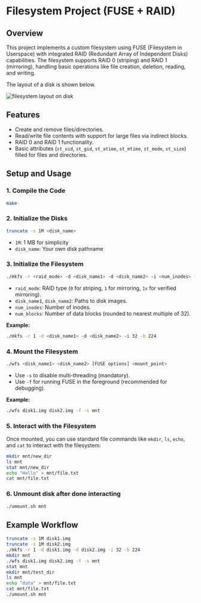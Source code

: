 # Filesystem Project (FUSE + RAID)

## Overview
This project implements a custom filesystem using FUSE (Filesystem in Userspace) with integrated RAID (Redundant Array of Independent Disks) capabilities. The filesystem supports RAID 0 (striping) and RAID 1 (mirroring), handling basic operations like file creation, deletion, reading, and writing.

The layout of a disk is shown below.

![filesystem layout on disk](disk-layout.svg)

## Features
- Create and remove files/directories.
- Read/write file contents with support for large files via indirect blocks.
- RAID 0 and RAID 1 functionality.
- Basic attributes (`st_uid`, `st_gid`, `st_atime`, `st_mtime`, `st_mode`, `st_size`) filled for files and directories.

## Setup and Usage

### 1. Compile the Code
```bash
make
```
### 2. Initialize the Disks
```bash
truncate -s 1M <disk_name>
```
- `1M`: 1 MB for simplicity
- `disk_name`: Your own disk pathname

### 3. Initialize the Filesystem
```bash
./mkfs -r <raid_mode> -d <disk_name1> -d <disk_name2> -i <num_inodes> -b <num_blocks>
```
- `raid_mode`: RAID type (`0` for striping, `1` for mirroring, `1v` for verified mirroring).
- `disk_name1`, `disk_name2`: Paths to disk images.
- `num_inodes`: Number of inodes.
- `num_blocks`: Number of data blocks (rounded to nearest multiple of 32).

**Example:**
```bash
./mkfs -r 1 -d <disk_name1> -d <disk_name2> -i 32 -b 224
```

### 4. Mount the Filesystem
```bash
./wfs <disk_name1> <disk_name2> [FUSE options] <mount_point>
```
- Use `-s` to disable multi-threading (mandatory).
- Use `-f` for running FUSE in the foreground (recommended for debugging).

**Example:**
```bash
./wfs disk1.img disk2.img -f -s mnt
```

### 5. Interact with the Filesystem
Once mounted, you can use standard file commands like `mkdir`, `ls`, `echo`, and `cat` to interact with the filesystem:
```bash
mkdir mnt/new_dir
ls mnt
stat mnt/new_dir
echo "Hello" > mnt/file.txt
cat mnt/file.txt
```

### 6. Unmount disk after done interacting
```bash
./umount.sh mnt
```


## Example Workflow
```bash
truncate -s 1M disk1.img
truncate -s 1M disk2.img
./mkfs -r 1 -d disk1.img -d disk2.img -i 32 -b 224
mkdir mnt
./wfs disk1.img disk2.img -f -s mnt
stat mnt
mkdir mnt/test_dir
ls mnt
echo "data" > mnt/file.txt
cat mnt/file.txt
./umount.sh mnt
```
